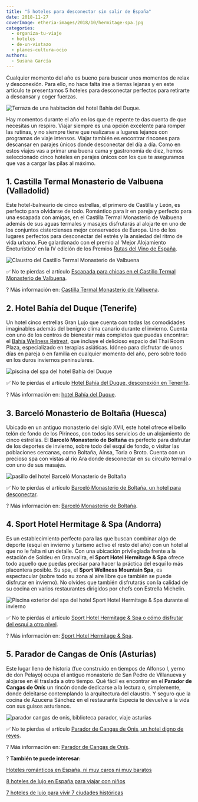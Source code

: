 ```yaml
---
title: "5 hoteles para desconectar sin salir de España"
date: 2018-11-27
coverImage: etheria-images/2018/10/hermitage-spa.jpg
categories: 
  - organiza-tu-viaje
  - hoteles
  - de-un-vistazo
  - planes-cultura-ocio
authors: 
  - Susana García
---
```


Cualquier momento del año es bueno para buscar unos momentos de relax y desconexión. 
Para ello, no hace falta irse a tierras lejanas y en este artículo te presentamos 5 
hoteles para desconectar perfectos para retirarte a descansar y coger fuerzas. 

![Terraza de una habitación del hotel Bahía del Duque.](etheria-images/2019/01/hotel-bahia-del-duque-habitacion-1024x683.jpg "Terraza de una habitación del hotel © Bahía del Duque.")

Hay momentos durante el año en los que de repente te das cuenta de que necesitas un 
respiro. Viajar siempre es una opción excelente para romper las rutinas, y no siempre 
tiene que realizarse a lugares lejanos con programas de viaje intensos. Viajar también 
es encontrar rincones para descansar en parajes únicos donde desconectar del día a día. 
Como en estos viajes vas a primar una buena cama y gastronomía de diez, hemos 
seleccionado cinco hoteles en parajes únicos con los que te aseguramos que vas a cargar 
las pilas al máximo. 

## 1\. Castilla Termal Monasterio de Valbuena (Valladolid)

Este hotel-balneario de cinco estrellas, el primero de Castilla y León, es perfecto para 
olvidarse de todo. Romántico para ir en pareja y perfecto para una escapada con amigas, 
en el Castilla Termal Monasterio de Valbuena además de sus aguas termales y masajes 
disfrutarás al alojarte en uno de los conjuntos cistercienses mejor conservados de 
Europa. Uno de los lugares perfectos para desconectar del estrés y la ansiedad del ritmo 
de vida urbano. Fue galardonado con el premio al ‘Mejor Alojamiento Enoturístico’ en la 
IV edición de los Premios [Rutas del Vino de 
España](https://www.wineroutesofspain.com/). 

![Claustro del Castillo Termal Monasterio de Valbuena](etheria-images/2018/09/monasterio-valbuena-claustro-1-1024x681.jpg "Claustro del © Castillo Termal Monasterio de Valbuena.")

✅ No te pierdas el artículo [Escapada para chicas en el Castillo Termal Monasterio de 
Valbuena](https://etheriamagazine.com/2018/09/06/escapada-para-chicas-en-castilla-termal-monasterio-de-valbuena/). 

? Más información en: [Castilla Termal Monasterio de 
Valbuena](https://www.castillatermal.com/hoteles/monasterio-de-valbuena/). 

## 2\. Hotel Bahía del Duque (Tenerife)

Un hotel cinco estrellas Gran Lujo que cuenta con todas las comodidades imaginables 
además del benigno clima canario durante el invierno. Cuenta con uno de los centros de 
bienestar más completos que puedas encontrar: el [Bahía Wellness 
Retreat](http://etheriamagazine.com/2018/06/12/bahia-wellness-retreat-del-hotel-bahia-del-duque/), 
que incluye el delicioso espacio del Thai Room Plaza, especializado en terapias 
asiáticas. Idóneo para disfrutar de unos días en pareja o en familia en cualquier 
momento del año, pero sobre todo en los duros inviernos peninsulares. 

![piscina del spa del hotel Bahía del Duque](etheria-images/2018/06/Spa-Thalassotherapy-Bahiadelduque-1024x668.jpg "Bahía Wellness Retreat del hotel © Bahía del Duque.")

✅ No te pierdas el artículo [Hotel Bahía del Duque, desconexión en 
Tenerife](https://etheriamagazine.com/2019/01/11/donde-dormir-tenerife-hotel-bahia-del-duque/). 

? Más información en: [hotel Bahía del 
Duque](https://thetaishotels.com/bahia-del-duque/es/). 

## 3\. Barceló Monasterio de Boltaña (Huesca)

Ubicado en un antiguo monasterio del siglo XVII, este hotel ofrece el bello telón de 
fondo de los Pirineos, con todos los servicios de un alojamiento de cinco estrellas. El 
**Barceló Monasterio de Boltaña** es perfecto para disfrutar de los deportes de 
invierno, sobre todo del esquí de fondo, o visitar las poblaciones cercanas, como 
Boltaña, Aínsa, Torla o Broto. Cuenta con un precioso spa con vistas al río Ara donde 
desconectar en su circuito termal o con uno de sus masajes. 

![pasillo del hotel Barceló Monasterio de Boltaña](etheria-images/2018/11/Barcelo-Boltana-1024x683.jpg "Rincón del hotel © Barceló Monasterio de Boltaña.")

✅ No te pierdas el artículo [Barceló Monasterio de Boltaña, un hotel para 
desconectar](https://etheriamagazine.com/2018/04/13/barcelo-monasterio-de-boltana-un-hotel-de-pelicula-en-huesca/). 

? Más información en: [Barceló Monasterio de 
Boltaña](https://www.barcelo.com/es/barcelo-hotels/hoteles/espana/huesca/barcelo-monasterio-de-boltana/). 

## 4\. Sport Hotel Hermitage & Spa (Andorra)

Es un establecimiento perfecto para las que buscan combinar algo de deporte (esquí en 
invierno y turismo activo el resto del año) con un hotel al que no le falta ni un 
detalle. Con una ubicación privilegiada frente a la estación de Soldeu en Granvalira, el 
**Sport Hotel Hermitage & Spa** ofrece todo aquello que puedas precisar para hacer la 
práctica del esquí lo más placentera posible. Su spa, el **Sport Wellness Mountain 
Spa**, es espectacular (sobre todo su zona al aire libre que también se puede disfrutar 
en invierno). No olvides que también disfrutarás con la calidad de su cocina en varios 
restaurantes dirigidos por chefs con Estrella Michelin. 

![Piscina exterior del spa del hotel Sport Hotel Hermitage & Spa durante el invierno](etheria-images/2018/10/hermitage-spa-invierno-1024x659.jpg "Piscina exterior del spa del © Sport Hotel Hermitage & Spa durante el invierno.")

✅ No te pierdas el artículo [Sport Hotel Hermitage & Spa o cómo disfrutar del esquí a 
otro 
nivel](https://etheriamagazine.com/2018/11/01/sport-hotel-hermitage-spa-esquiar-en-andorra/). 

? Más información en: [Sport Hotel Hermitage & 
Spa](https://www.hotelhermitage.sporthotels.ad). 

## 5\. Parador de Cangas de Onís (Asturias)

Este lugar lleno de historia (fue construido en tiempos de Alfonso I, yerno de don 
Pelayo) ocupa el antiguo monasterio de San Pedro de Villanueva y alojarse en él traslada 
a otro tiempo. Qué fácil es encontrar en el **Parador de Cangas de Onís** un rincón 
donde dedicarse a la lectura o, simplemente, donde deleitarse contemplando la 
arquitectura del claustro. Y seguro que la cocina de Azucena Sánchez en el restaurante 
Especia te devuelve a la vida con sus guisos asturianos. 

![parador cangas de onis, biblioteca parador, viaje asturias](etheria-images/2018/10/Parador-de-Cangas-de-Onis-primera-planta-1024x683.jpg "Parador de Cangas de Onís (Asturias).")

✅ No te pierdas el artículo [Parador de Cangas de Onis, un hotel digno de 
reyes](https://etheriamagazine.com/2018/10/14/parador-de-cangas-de-onis-hotel-lujo-asturias/). 

? Más información en: [Parador de Cangas de 
Onís](https://www.parador.es/es/paradores/parador-de-cangas-de-onis?utm_source=GoogleMyBusiness&utm_medium=linkgoogle&utm_campaign=paradordecangasdeonis&utm_term=organico&utm_content=ficha). 

? **También te puede interesar:** 

[Hoteles románticos en España, ni muy caros ni muy 
baratos](https://etheriamagazine.com/2023/02/06/hoteles-romanticos-espana-precio-medio/) 

[8 hoteles de lujo en España para viajar con 
niños](https://etheriamagazine.com/2022/04/08/hoteles-lujo-espana-viajar-con-ninos/) 

[7 hoteles de lujo para vivir 7 ciudades 
históricas](https://etheriamagazine.com/2021/07/09/hoteles-de-lujo-en-ciudades-historicas/)
